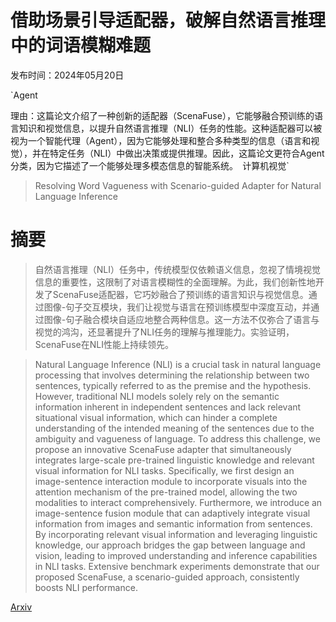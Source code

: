 # 借助场景引导适配器，破解自然语言推理中的词语模糊难题

发布时间：2024年05月20日

`Agent

理由：这篇论文介绍了一种创新的适配器（ScenaFuse），它能够融合预训练的语言知识和视觉信息，以提升自然语言推理（NLI）任务的性能。这种适配器可以被视为一个智能代理（Agent），因为它能够处理和整合多种类型的信息（语言和视觉），并在特定任务（NLI）中做出决策或提供推理。因此，这篇论文更符合Agent分类，因为它描述了一个能够处理多模态信息的智能系统。` `计算机视觉`

> Resolving Word Vagueness with Scenario-guided Adapter for Natural Language Inference

# 摘要

> 自然语言推理（NLI）任务中，传统模型仅依赖语义信息，忽视了情境视觉信息的重要性，这限制了对语言模糊性的全面理解。为此，我们创新性地开发了ScenaFuse适配器，它巧妙融合了预训练的语言知识与视觉信息。通过图像-句子交互模块，我们让视觉与语言在预训练模型中深度互动，并通过图像-句子融合模块自适应地整合两种信息。这一方法不仅弥合了语言与视觉的鸿沟，还显著提升了NLI任务的理解与推理能力。实验证明，ScenaFuse在NLI性能上持续领先。

> Natural Language Inference (NLI) is a crucial task in natural language processing that involves determining the relationship between two sentences, typically referred to as the premise and the hypothesis. However, traditional NLI models solely rely on the semantic information inherent in independent sentences and lack relevant situational visual information, which can hinder a complete understanding of the intended meaning of the sentences due to the ambiguity and vagueness of language. To address this challenge, we propose an innovative ScenaFuse adapter that simultaneously integrates large-scale pre-trained linguistic knowledge and relevant visual information for NLI tasks. Specifically, we first design an image-sentence interaction module to incorporate visuals into the attention mechanism of the pre-trained model, allowing the two modalities to interact comprehensively. Furthermore, we introduce an image-sentence fusion module that can adaptively integrate visual information from images and semantic information from sentences. By incorporating relevant visual information and leveraging linguistic knowledge, our approach bridges the gap between language and vision, leading to improved understanding and inference capabilities in NLI tasks. Extensive benchmark experiments demonstrate that our proposed ScenaFuse, a scenario-guided approach, consistently boosts NLI performance.

[Arxiv](https://arxiv.org/abs/2405.12434)